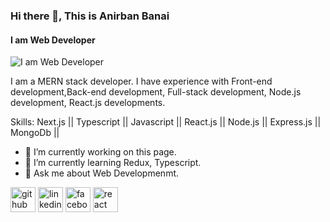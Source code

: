 ### Hi there 👋, This is Anirban Banai
#### I am Web Developer
![I am Web Developer](https://media.licdn.com/dms/image/D5616AQE9AsgZgO9owA/profile-displaybackgroundimage-shrink_350_1400/0/1691696777369?e=1697068800&v=beta&t=bikZ3oeOAKNUzdHT9fWSp2f4muOEabW0i6sQIg67d8E)

I am a MERN stack developer. I have experience with Front-end development,Back-end development, Full-stack development, Node.js development, React.js developments.

Skills: Next.js || Typescript || Javascript || React.js || Node.js || Express.js || MongoDb ||

- 🔭 I’m currently working on this page. 
- 🌱 I’m currently learning Redux, Typescript. 
- 💬 Ask me about Web Developmenmt. 


[<img src='https://cdn.jsdelivr.net/npm/simple-icons@3.0.1/icons/github.svg' alt='github' height='40'>](https://github.com//anirbanbanai)  [<img src='https://cdn.jsdelivr.net/npm/simple-icons@3.0.1/icons/linkedin.svg' alt='linkedin' height='40'>](https://www.linkedin.com/in//anirban-cb-50439b284//)  [<img src='https://cdn.jsdelivr.net/npm/simple-icons@3.0.1/icons/facebook.svg' alt='facebook' height='40'>](https://www.facebook.com//profile.php?id=100077890384340)  [<img src='https://cdn.jsdelivr.net/npm/simple-icons@3.0.1/icons/react.svg' alt='react' height='40'>](https://beautiful-druid-3322e4.netlify.app/)  


